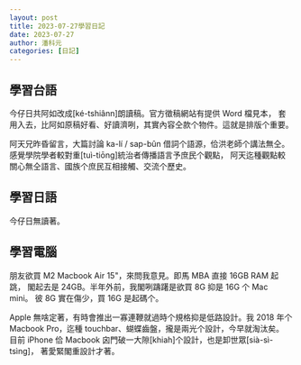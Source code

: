 ```yaml
---
layout: post
title: 2023-07-27學習日記 
date: 2023-07-27
author: 潘科元
categories: [日記]
---
```

## 學習台語

今仔日共阿如改成\[ké-tshiânn\]朗讀稿。官方徵稿網站有提供 Word 檔見本，
套用入去，比阿如原稿好看、好讀濟咧，其實內容仝款个物件。這就是排版个重要。

阿天兄昨昏留言，大篇討論 ka-lí / sap-bûn 借詞个語源，佮洪老師个講法無仝。
感覺學院學者較對重\[tuì-tiōng\]統治者傳播語言予庶民个觀點，
阿天迄種觀點較關心無仝語言、國族个庶民互相接觸、交流个歷史。

## 學習日語
今仔日無讀著。

## 學習電腦

朋友欲買 M2 Macbook Air 15"，來問我意見。即馬 MBA 直接 16GB RAM 起跳，
閣起去是 24GB。半年外前，我閣咧躊躇是欲買 8G 抑是 16G 个 Mac mini。
彼 8G 實在傷少，買 16G 是起碼个。

Apple 無啥定著，有時會推出一寡連鞭就過時个規格抑是低路設計。我 2018 年个
Macbook Pro，迄種 touchbar、蝴蝶齒盤，攏是兩光个設計，今早就淘汰矣。
目前 iPhone 佮 Macbook 囟門破一大隙\[khiah\]个設計，也是卸世眾\[sià-sì-tsìng\]，
著愛緊閣重設計才著。
